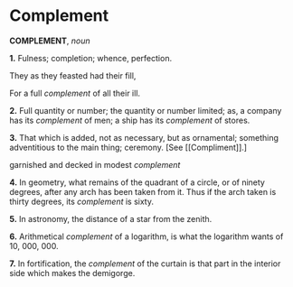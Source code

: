# Complement

**COMPLEMENT**, _noun_

**1.** Fulness; completion; whence, perfection.

They as they feasted had their fill,

For a full _complement_ of all their ill.

**2.** Full quantity or number; the quantity or number limited; as, a company has its _complement_ of men; a ship has its _complement_ of stores.

**3.** That which is added, not as necessary, but as ornamental; something adventitious to the main thing; ceremony. \[See [[Compliment]].\]

garnished and decked in modest _complement_

**4.** In geometry, what remains of the quadrant of a circle, or of ninety degrees, after any arch has been taken from it. Thus if the arch taken is thirty degrees, its _complement_ is sixty.

**5.** In astronomy, the distance of a star from the zenith.

**6.** Arithmetical _complement_ of a logarithm, is what the logarithm wants of 10, 000, 000.

**7.** In fortification, the _complement_ of the curtain is that part in the interior side which makes the demigorge.